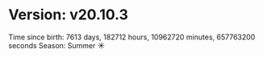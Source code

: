 # Version: v20.10.3
Time since birth: 7613 days, 182712 hours, 10962720 minutes, 657763200 seconds
Season: Summer ☀️
